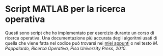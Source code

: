 # Script MATLAB per la ricerca operativa
Questi sono script che ho implementato per esercizio durante un corso di ricerca operativa.
Una documentazione più accurata degli algoritmi usati di quella che viene fatta nel codice può trovarsi nei [miei appunti](https://github.com/seggiani-luca/appunti-or) o nel testo _M. Pappalardo, Ricerca Operativa, Pisa University Press, 2010_.
